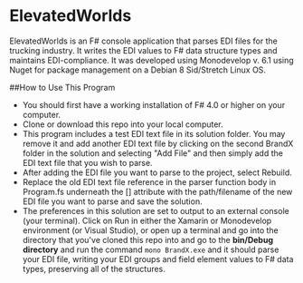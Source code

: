 # ElevatedWorlds
ElevatedWorlds is an F# console application that parses EDI files for the trucking industry. It writes the EDI values to F# data structure types and maintains EDI-compliance. It was developed using Monodevelop v. 6.1 using Nuget for package management on a Debian 8 Sid/Stretch Linux OS.

##How to Use This Program

- You should first have a working installation of F# 4.0 or higher on your computer.
- Clone or download this repo into your local computer.
- This program includes a test EDI text file in its solution folder. You may remove it and add another EDI text file by clicking on the second BrandX folder in the solution and selecting "Add File" and then simply add the EDI text file that you wish to parse.
- After adding the EDI file you want to parse to the project, select Rebuild.
- Replace the old EDI text file reference in the parser function body in Program.fs underneath the [<EntryPoint>] attribute with the path/filename of the new EDI file you want to parse and save the solution. 
- The preferences in this solution are set to output to an external console (your terminal). Click on Run in either the Xamarin or Monodevelop environment (or Visual Studio), or open up a terminal and go into the directory that you've cloned this repo into and go to the **bin/Debug directory** and run the command `mono BrandX.exe` and it should parse your EDI file, writing your EDI groups and field element values to F# data types, preserving all of the structures.
